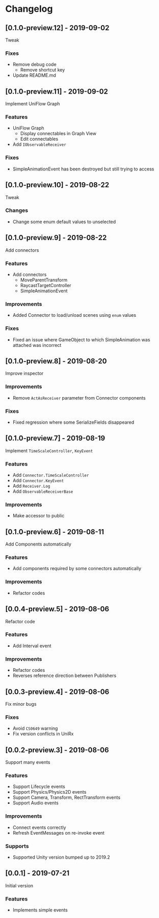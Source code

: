 # Changelog

## [0.1.0-preview.12] - 2019-09-02

Tweak

### Fixes

* Remove debug code
    * Remove shortcut key
* Update README.md

## [0.1.0-preview.11] - 2019-09-02

Implement UniFlow Graph

### Features

* UniFlow Graph
    * Display connectables in Graph View
    * Edit connectables
* Add `IObservableReceiver`

### Fixes

* SimpleAnimationEvent has been destroyed but still trying to access

## [0.1.0-preview.10] - 2019-08-22

Tweak

### Changes

* Change some enum default values to unselected

## [0.1.0-preview.9] - 2019-08-22

Add connectors

### Features

* Add connectors
    * MoveParentTransform
    * RaycastTargetController
    * SimpleAnimationEvent

### Improvements

* Added Connector to load/unload scenes using `enum` values

### Fixes

* Fixed an issue where GameObject to which SimpleAnimation was attached was incorrect

## [0.1.0-preview.8] - 2019-08-20

Improve inspector

### Improvements

* Remove `ActAsReceiver` parameter from Connector components

### Fixes

* Fixed regression where some SerializeFields disappeared

## [0.1.0-preview.7] - 2019-08-19

Implement `TimeScaleController`, `KeyEvent`

### Features

* Add `Connector.TimeScaleController`
* Add `Connector.KeyEvent`
* Add `Receiver.Log`
* Add `ObservableReceiverBase`

### Improvements

* Make accessor to public

## [0.1.0-preview.6] - 2019-08-11

Add Components automatically

### Features

* Add components required by some connectors automatically

### Improvements

* Refactor codes

## [0.0.4-preview.5] - 2019-08-06

Refactor code

### Features

* Add Interval event

### Improvements

* Refactor codes
* Reverses reference direction between Publishers

## [0.0.3-preview.4] - 2019-08-06

Fix minor bugs

### Fixes

* Avoid `CS0649` warning
* Fix version conflicts in UniRx

## [0.0.2-preview.3] - 2019-08-06

Support many events

### Features

* Support Lifecycle events
* Support Physics/Physics2D events
* Support Camera, Transform, RectTransform events
* Support Audio events

### Improvements

* Connect events correctly
* Refresh EventMessages on re-invoke event

### Supports

* Supported Unity version bumped up to 2019.2

## [0.0.1] - 2019-07-21

Initial version

### Features

* Implements simple events
